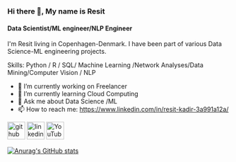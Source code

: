### Hi there 👋, My name is Resit 
#### Data Scientist/ML engineer/NLP Engineer
I'm Resit living in Copenhagen-Denmark.
I have been part of various Data Science-ML engineering projects.

Skills: Python / R / SQL/ Machine Learning /Network Analyses/Data Mining/Computer Vision / NLP 

- 🔭 I’m currently working on Freelancer 
- 🌱 I’m currently learning Cloud Computing 
- 💬 Ask me about Data Science /ML 
- 📫 How to reach me: https://www.linkedin.com/in/resit-kadir-3a991a12a/ 


[<img src='https://cdn.jsdelivr.net/npm/simple-icons@3.0.1/icons/github.svg' alt='github' height='40'>](https://github.com/https://github.com/ResitKadir1)  [<img src='https://cdn.jsdelivr.net/npm/simple-icons@3.0.1/icons/linkedin.svg' alt='linkedin' height='40'>](https://www.linkedin.com/in/https://www.linkedin.com/in/resit-kadir-3a991a12a//)  [<img src='https://cdn.jsdelivr.net/npm/simple-icons@3.0.1/icons/youtube.svg' alt='YouTube' height='40'>](https://www.youtube.com/channel/https://www.youtube.com/channel/UCxg2Bw8XV_E8NgQFRcesEQg)  



[![Anurag's GitHub stats](https://github-readme-stats.vercel.app/api?username=ResitKadir1)](https://github.com/anuraghazra/github-readme-stats)
<!---
ResitKadir1/ResitKadir1 is a ✨ special ✨ repository because its `README.md` (this file) appears on your GitHub profile.
You can click the Preview link to take a look at your changes.
--->
